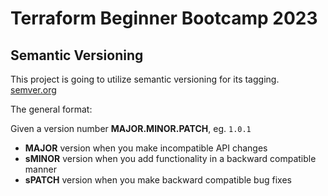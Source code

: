 # Terraform Beginner Bootcamp 2023

## Semantic Versioning

This project is going to utilize semantic versioning for its tagging.
[semver.org](https://semver.org/)


The general format:

Given a version number **MAJOR.MINOR.PATCH**, eg. `1.0.1`

- **MAJOR** version when you make incompatible API changes
- **sMINOR** version when you add functionality in a backward compatible manner
- **sPATCH** version when you make backward compatible bug fixes